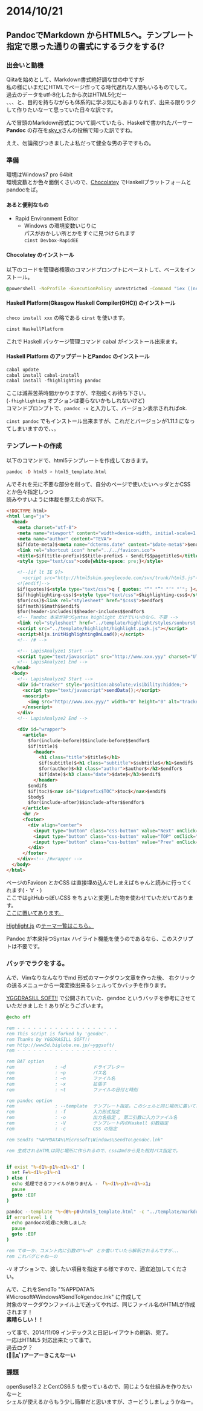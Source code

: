 # 2014/10/21
## PandocでMarkdown からHTML5へ。テンプレート指定で思った通りの書式にするラクをする(?

### 出会いと動機

Qiitaを始めとして、Markdown書式絶好調な世の中ですが  
私の様にいまだにHTMLでページ作ってる時代遅れな人間もいるものでして。  
過去のデータをutf-8化したから次はHTML5化だー  
、、、と、目的を持ちながらも体系的に学ぶ気にもあまりなれず、出来る限りラクして作りたいなーて思っていた日々な訳です。

んで冒頭のMarkdown形式について調べていたら、Haskellで書かれたパーサー **Pandoc** の存在を[sky_y](http://qiita.com/sky_y/items/80bcd0f353ef5b8980ee)さんの投稿で知った訳ですね。  

ええ、勿論飛びつきましたよ私だって健全な男の子ですもの。

### 準備
環境はWindows7 pro 64bit  
環境変数とか色々面倒くさいので、[Chocolatey](https://chocolatey.org/) でHaskellプラットフォームとpandocをば。

#### あると便利なもの
+ Rapid Environment Editor
    + Windows の環境変数いじりに  
      パスがおかしい所とかをすぐに見つけられます  
      `cinst Devbox-RapidEE`

#### Chocolatey のインストール
以下のコードを管理者権限のコマンドプロンプトにペーストして、ベースをインストール。

```bat
@powershell -NoProfile -ExecutionPolicy unrestricted -Command "iex ((new-object net.webclient).DownloadString('https://chocolatey.org/install.ps1'))" && SET PATH=%PATH%;%ALLUSERSPROFILE%\chocolatey\bin
```

#### Haskell Platform(Gkasgow Haskell Compiler(GHC)) のインストール
`choco install xxx` の略である `cinst` を使います。

```bat
cinst HaskellPlatform
```
これで Haskell パッケージ管理コマンド cabal がインストール出来ます。


#### Haskell Platform のアップデートとPandoc のインストール

```haskell
cabal update
cabal install cabal-install
cabal install -fhighlighting pandoc
```

ここは滅茶苦茶時間かかりますが、辛抱強くお待ち下さい。  
(`-fhighlighting` オプションは要らないかもしれないけど)  
コマンドプロンプトで、`pandoc -v` と入力して、バージョン表示されればok.

`cinst pandoc` でもインストール出来ますが、これだとバージョンが1.11.1 になってしまいますので、、。

### テンプレートの作成

以下のコマンドで、html5テンプレートを作成しておきます。

```haskell
pandoc -D html5 > html5_template.html
```

んでそれを元に不要な部分を削って、自分のページで使いたいヘッダとかCSS とか色々指定しつつ  
読みやすいように体裁を整えたのが以下。

```html
<!DOCTYPE html>
<html lang="ja">
  <head>
    <meta charset="utf-8">
    <meta name="viewport" content="width=device-width, initial-scale=1.0, user-scalable=yes">
    <meta name="author" content="TEVA">
    $if(date-meta)$<meta name="dcterms.date" content="$date-meta$">$endif$
    <link rel="shortcut icon" href="../../favicon.ico">
    <title>$if(title-prefix)$$title-prefix$ - $endif$$pagetitle$</title>
    <style type="text/css">code{white-space: pre;}</style>

    <!--[if lt IE 9]>
      <script src="http://html5shim.googlecode.com/svn/trunk/html5.js"></script>
    <![endif]-->
    $if(quotes)$<style type="text/css">q { quotes: "“" "”" "‘" "’"; }</style>$endif$
    $if(highlighting-css)$<style type="text/css">$highlighting-css$</style>$endif$
    $for(css)$<link rel="stylesheet" href="$css$">$endfor$
    $if(math)$$math$$endif$
    $for(header-includes)$$header-includes$$endfor$
    <!-- Pandoc 本来が持つSyntax highlight だけでいいのなら、不要 -->
    <link rel="stylesheet" href="../template/highlight/styles/sunburst.css">
    <script src="../template/highlight/highlight.pack.js"></script>
    <script>hljs.initHighlightingOnLoad();</script>
    <!-- /# -->

    <!-- LapisAnalyze1 Start -->
    <script type="text/javascript" src="http://www.xxx.yyy" charset="UTF-8"></script>
    <!-- LapisAnalyze1 End -->
  </head>
  <body>
    <!-- LapisAnalyze2 Start -->
    <div id="tracker" style="position:absolute;visibility:hidden;">
      <script type="text/javascript">sendData();</script>
      <noscript>
        <img src="http://www.xxx.yyy/" width="0" height="0" alt="tracker">
      </noscript>
    </div>
    <!-- LapisAnalyze2 End -->

    <div id="wrapper">
      <article>
        $for(include-before)$$include-before$$endfor$
        $if(title)$
          <header>
            <h1 class="title">$title$</h1>
            $if(subtitle)$<h1 class="subtitle">$subtitle$</h1>$endif$
            $for(author)$<h2 class="author">$author$</h2>$endfor$
            $if(date)$<h3 class="date">$date$</h3>$endif$
          </header>
        $endif$
        $if(toc)$<nav id="$idprefix$TOC">$toc$</nav>$endif$
        $body$
        $for(include-after)$$include-after$$endfor$
      </article>
      <hr />
      <footer>
        <div align="center">
          <input type="button" class="css-button" value="Next" onClick="location.href='#'">　
          <input type="button" class="css-button" value="TOP" onClick="location.href='../../index.html'">　
          <input type="button" class="css-button" value="Prev" onClick="location.href='#'">
        </div>
      </footer>
    </div><!-- /#wrapper -->
  </body>
</html>
```

ページのFavicon とかCSS は直接埋め込んでしまえばちゃんと読みに行ってくれます(・∀・)  
ここではgitHubっぽいCSS をちょいと変更した物を使わせていただいております。  
[ここに置いてあります。](https://gist.github.com/TEVASAKI/9c9da230a6a9f2cda9ce)

[Highlight.js](https://highlightjs.org/) の[テーマ一覧はこちら。](https://highlightjs.org/static/test.html)  

Pandoc が本来持つSyntax ハイライト機能を使うのであるなら、このスクリプトは不要です。  

### バッチでラクをする。

んで、Vimなりなんなりでmd 形式のマークダウン文章を作った後、
右クリックの送るメニューから一発変換出来るシェルってかバッチを作ります。  

[YGGDRASILL SOFT!!](http://www5d.biglobe.ne.jp/~yggsoft/) で公開されていた、gendoc というバッチを参考にさせていただきました！ありがとうございます。

```bat
@echo off

rem - - - - - - - - - - - - - - - - - - -
rem This script is forked by 'gendoc'.
rem Thanks by YGGDRASILL SOFT!!
rem http://www5d.biglobe.ne.jp/~yggsoft/
rem - - - - - - - - - - - - - - - - - - -

rem BAT option
rem               : ~d          ドライブレター
rem               : ~p          パス名
rem               : ~n          ファイル名
rem               : ~x          拡張子
rem               : ~t          ファイルの日付と時刻

rem pandoc option
rem               : --template  テンプレート指定。このシェルと同じ場所に置いておく必要がある
rem               : -f          入力形式指定
rem               : -o          出力名指定 , 第二引数に入力ファイル名
rem               : -V          テンプレート内のHaskell 引数指定
rem               : -c          CSS の指定

rem SendTo "%APPDATA%\Microsoft\Windows\SendTo\gendoc.lnk"

rem 生成されるHTMLは同じ場所に作られるので、cssはmdから見た相対パス指定で。


if exist "%~d1%~p1%~n1%~x1" (
  set F=%~d1%~p1%~n1
) else (
  echo 処理できるファイルがありません - 「%~d1%~p1%~n1%~x1」
  pause
  goto :EOF
)

pandoc --template "%~d0%~p0\html5_template.html" -c "../template/markdown-style.css" -f markdown_github+footnotes+definition_lists+pandoc_title_block+header_attributes -o "%F%.html" "%F%%~x1"  -V pagetitle="%~n1" -V date-meta="%~t1"
if errorlevel 1 (
  echo pandocの処理に失敗しました
  pause
  goto :EOF
)

rem てゆーか、コメント内に引数の"%~d" とか書いていたら解釈されるんですが、、、
rem これバグじゃねーの
```

`-V` オプションで、渡したい項目を指定する様ですので、適宜追加してください。  

んで、これをSendTo "%APPDATA%¥Microsoft¥Windows¥SendTo¥gendoc.lnk" に作成して  
対象のマークダウンファイル上で送ってやれば、同じファイル名のHTMLが作成されます！  
**素晴らしい！！**

って事で、2014/11/09 インデックスと日記レイアウトの刷新、完了。  
一応はHTML5 対応出来たって事で。  
過去ログ？  
**(∩ﾟдﾟ)アーアーきこえなーい**

### 課題
openSuse13.2 とCentOS6.5 も使っているので、同じような仕組みを作りたいなーと  
シェルが使えるからもう少し簡単だと思いますが、さーどうしましょうかねー。


